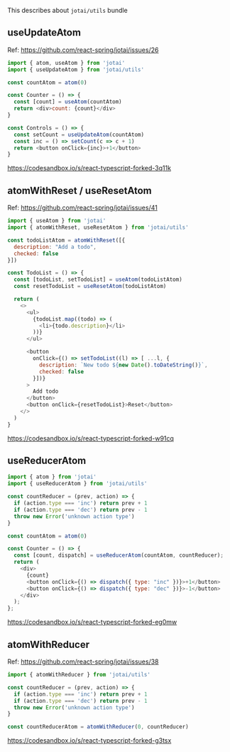 This describes about `jotai/utils` bundle

## useUpdateAtom

Ref: https://github.com/react-spring/jotai/issues/26

```js
import { atom, useAtom } from 'jotai'
import { useUpdateAtom } from 'jotai/utils'

const countAtom = atom(0)

const Counter = () => {
  const [count] = useAtom(countAtom)
  return <div>count: {count}</div>
}

const Controls = () => {
  const setCount = useUpdateAtom(countAtom)
  const inc = () => setCount(c => c + 1)
  return <button onClick={inc}>+1</button>
}
```

https://codesandbox.io/s/react-typescript-forked-3q11k

## atomWithReset / useResetAtom

Ref: https://github.com/react-spring/jotai/issues/41

```js
import { useAtom } from 'jotai'
import { atomWithReset, useResetAtom } from 'jotai/utils'

const todoListAtom = atomWithReset([{
  description: "Add a todo",
  checked: false
}])

const TodoList = () => {
  const [todoList, setTodoList] = useAtom(todoListAtom)
  const resetTodoList = useResetAtom(todoListAtom)

  return (
    <>
      <ul>
        {todoList.map((todo) => (
          <li>{todo.description}</li>
        ))}
      </ul>

      <button
        onClick={() => setTodoList((l) => [ ...l, {
          description: `New todo ${new Date().toDateString()}`,
          checked: false
        }])}
      >
        Add todo
      </button>
      <button onClick={resetTodoList}>Reset</button>
    </>
  )
}
```

https://codesandbox.io/s/react-typescript-forked-w91cq

## useReducerAtom

```js
import { atom } from 'jotai'
import { useReducerAtom } from 'jotai/utils'

const countReducer = (prev, action) => {
  if (action.type === 'inc') return prev + 1
  if (action.type === 'dec') return prev - 1
  throw new Error('unknown action type')
}

const countAtom = atom(0)

const Counter = () => {
  const [count, dispatch] = useReducerAtom(countAtom, countReducer);
  return (
    <div>
      {count}
      <button onClick={() => dispatch({ type: "inc" })}>+1</button>
      <button onClick={() => dispatch({ type: "dec" })}>-1</button>
    </div>
  );
};
```

https://codesandbox.io/s/react-typescript-forked-eg0mw

## atomWithReducer

Ref: https://github.com/react-spring/jotai/issues/38

```js
import { atomWithReducer } from 'jotai/utils'

const countReducer = (prev, action) => {
  if (action.type === 'inc') return prev + 1
  if (action.type === 'dec') return prev - 1
  throw new Error('unknown action type')
}

const countReducerAtom = atomWithReducer(0, countReducer)
```

https://codesandbox.io/s/react-typescript-forked-g3tsx
